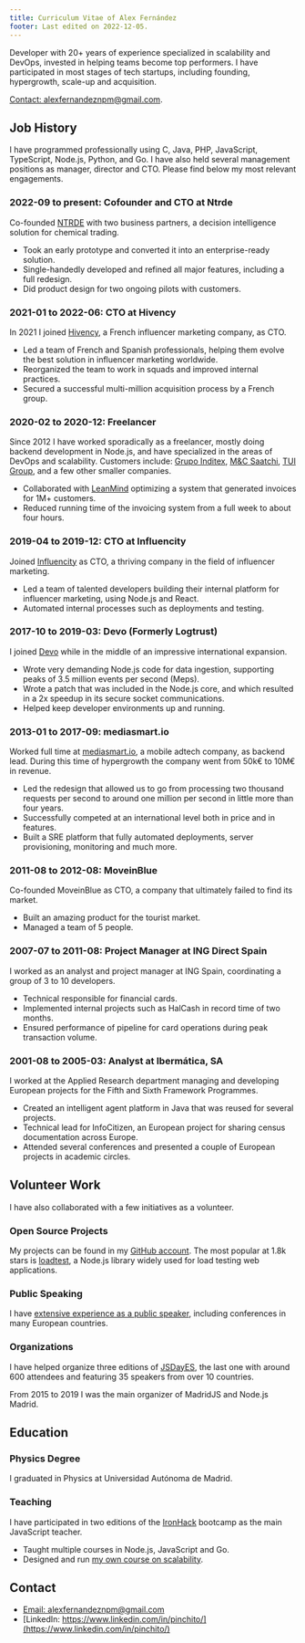 ```yaml
---
title: Curriculum Vitae of Alex Fernández 
footer: Last edited on 2022-12-05.
---
```


Developer with 20+ years of experience specialized in scalability and DevOps,
invested in helping teams become top performers.
I have participated in most stages of tech startups,
including founding, hypergrowth, scale-up and acquisition.

[Contact: alexfernandeznpm@gmail.com](mailto:alexfernandeznpm@gmail.com).

## Job History

I have programmed professionally using C, Java,
PHP, JavaScript, TypeScript, Node.js, Python, and Go.
I have also held several management positions as manager, director and CTO.
Please find below my most relevant engagements.

### 2022-09 to present: Cofounder and CTO at Ntrde

Co-founded [NTRDE](https://ntrde.io/) with two business partners,
a decision intelligence solution for chemical trading.

* Took an early prototype and converted it into an enterprise-ready solution.
* Single-handedly developed and refined all major features, including a full redesign.
* Did product design for two ongoing pilots with customers.

### 2021-01 to 2022-06: CTO at Hivency

In 2021 I joined
[Hivency](https://www.hivency.com/), a French influencer marketing company,
as CTO.

* Led a team of French and Spanish professionals,
helping them evolve the best solution in influencer marketing worldwide.
* Reorganized the team to work in squads and improved internal practices.
* Secured a successful multi-million acquisition process by a French group.

### 2020-02 to 2020-12: Freelancer

Since 2012 I have worked sporadically as a freelancer,
mostly doing backend development in Node.js,
and have specialized in the areas of DevOps and scalability.
Customers include:
[Grupo Inditex](https://www.inditex.com/),
[M&C Saatchi](http://www.mcsaatchimadrid.com/),
[TUI Group](https://www.tuigroup.com/en-en),
and a few other smaller companies.

* Collaborated with
[LeanMind](https://leanmind.es/en/)
optimizing a system that generated invoices for 1M+ customers.
* Reduced running time of the invoicing system from a full week to about four hours.

### 2019-04 to 2019-12: CTO at Influencity

Joined [Influencity](https://www.influencity.com/) as CTO,
a thriving company in the field of influencer marketing.

* Led a team of talented developers building their internal platform for influencer marketing,
using Node.js and React.
* Automated internal processes such as deployments and testing.

### 2017-10 to 2019-03: Devo (Formerly Logtrust)

I joined [Devo](https://www.devo.com/)
while in the middle of an impressive international expansion.

* Wrote very demanding Node.js code for data ingestion,
supporting peaks of 3.5 million events per second (Meps).
* Wrote a patch that was included in the Node.js core,
and which resulted in a 2x speedup in its secure socket communications.
* Helped keep developer environments up and running.

### 2013-01 to 2017-09: mediasmart.io

Worked full time at [mediasmart.io](http://mediasmart.io/),
a mobile adtech company,
as backend lead.
During this time of hypergrowth the company went from 50k€ to 10M€ in revenue. 

* Led the redesign that allowed us to go from processing two thousand requests per second
to around one million per second in little more than four years.
* Successfully competed at an international level both in price and in features.
* Built a SRE platform that fully automated deployments, server provisioning, monitoring and much more.

### 2011-08 to 2012-08: MoveinBlue

Co-founded MoveinBlue as CTO,
a company that ultimately failed to find its market.

* Built an amazing product for the tourist market.
* Managed a team of 5 people.

### 2007-07 to 2011-08: Project Manager at ING Direct Spain

I worked as an analyst and project manager at ING Spain,
coordinating a group of 3 to 10 developers.

* Technical responsible for financial cards.
* Implemented internal projects such as HalCash in record time of two months.
* Ensured performance of pipeline for card operations during peak transaction volume.

### 2001-08 to 2005-03: Analyst at Ibermática, SA

I worked at the Applied Research department managing and developing European projects
for the Fifth and Sixth Framework Programmes.

* Created an intelligent agent platform in Java that was reused for several projects.
* Technical lead for InfoCitizen, an European project for sharing census documentation across Europe.
* Attended several conferences and presented a couple of European projects in academic circles.

## Volunteer Work

I have also collaborated with a few initiatives as a volunteer.

### Open Source Projects

My projects can be found in my
[GitHub account](https://github.com/alexfernandez/).
The most popular at 1.8k stars is
[loadtest](https://github.com/alexfernandez/loadtest),
a Node.js library widely used for load testing web applications.

### Public Speaking

I have
[extensive experience as a public speaker](https://pinchito.es/permanent/speaker),
including conferences in many European countries.

### Organizations

I have helped organize three editions of
[JSDayES](http://jsday.es/),
the last one with around 600 attendees and featuring 35 speakers from over 10 countries.

From 2015 to 2019 I was the main organizer of MadridJS and Node.js Madrid.

## Education

### Physics Degree

I graduated in Physics at Universidad Autónoma de Madrid.

### Teaching

I have participated in two editions of the
[IronHack](https://www.ironhack.com/) bootcamp
as the main JavaScript teacher.

* Taught multiple courses in Node.js, JavaScript and Go.
* Designed and run [my own course on scalability](https://pinchito.es/2020/curso-escalabilidad).

## Contact

* [Email: alexfernandeznpm@gmail.com](mailto:alexfernandeznpm@gmail.com)
* [LinkedIn: https://www.linkedin.com/in/pinchito/](https://www.linkedin.com/in/pinchito/)

